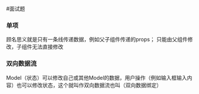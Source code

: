 #面试题 

### 单项
顾名思义就是只有一条线传递数据，例如父子组件传递的props；
只能由父组件修改，子组件无法直接修改


### 双向数据流

Model（状态）可以修改自己或其他Model的数据，用户操作（例如输入框输入内容）也可以修改状态，这个就叫作双向数据流也叫（双向数据绑定）